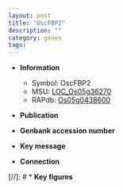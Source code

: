 ```yaml
---
layout: post
title: "OscFBP2"
description: ""
category: genes
tags: 
---
```


* **Information**  
    + Symbol: OscFBP2  
    + MSU: [LOC_Os05g36270](http://rice.uga.edu/cgi-bin/ORF_infopage.cgi?orf=LOC_Os05g36270)  
    + RAPdb: [Os05g0438600](http://rapdb.dna.affrc.go.jp/viewer/gbrowse_details/irgsp1?name=Os05g0438600)  

* **Publication**  

* **Genbank accession number**  

* **Key message**  

* **Connection**  

[//]: # * **Key figures**  


